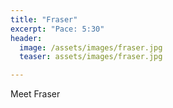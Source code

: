 ```yaml
---
title: "Fraser"
excerpt: "Pace: 5:30"
header:
  image: /assets/images/fraser.jpg
  teaser: assets/images/fraser.jpg

---
```


Meet Fraser